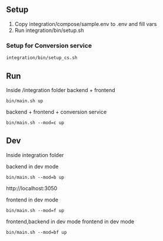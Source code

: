 ## Setup

1. Copy integration/compose/sample.env to .env and fill vars
2. Run integration/bin/setup.sh

### Setup for Conversion service

```
integration/bin/setup_cs.sh
```
## Run

Inside /integration folder
backend + frontend
```
bin/main.sh up
```
backend + frontend + conversion service
```
bin/main.sh --mod=c up
```

## Dev

Inside integration folder

backend in dev mode

```
bin/main.sh --mod=b up
```
http://localhost:3050

frontend in dev mode
```
bin/main.sh --mod=f up
```

frontend,backend in dev mode
frontend in dev mode
```
bin/main.sh --mod=bf up
```

